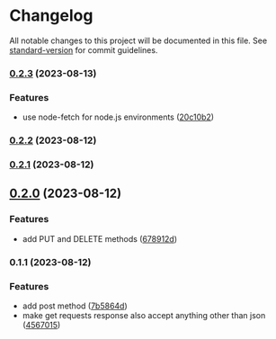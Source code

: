 # Changelog

All notable changes to this project will be documented in this file. See [standard-version](https://github.com/conventional-changelog/standard-version) for commit guidelines.

### [0.2.3](https://github.com/frolleks/cache-fetcher/compare/v0.2.2...v0.2.3) (2023-08-13)


### Features

* use node-fetch for node.js environments ([20c10b2](https://github.com/frolleks/cache-fetcher/commit/20c10b29d7d9e782e9409bf9f30a2583b1cd7207))

### [0.2.2](https://github.com/frolleks/cache-fetcher/compare/v0.2.1...v0.2.2) (2023-08-12)

### [0.2.1](https://github.com/frolleks/cache-fetcher/compare/v0.2.0...v0.2.1) (2023-08-12)

## [0.2.0](https://github.com/frolleks/cache-fetcher/compare/v0.1.1...v0.2.0) (2023-08-12)


### Features

* add PUT and DELETE methods ([678912d](https://github.com/frolleks/cache-fetcher/commit/678912d3c1889840b0be048f0b030368923fc68a))

### 0.1.1 (2023-08-12)


### Features

* add post method ([7b5864d](https://github.com/frolleks/cache-fetcher/commit/7b5864de7f1497be0b4a94181fb563ea4fca89c9))
* make get requests response also accept anything other than json ([4567015](https://github.com/frolleks/cache-fetcher/commit/45670154a1020de71b130dc5a889c78a8296403a))
